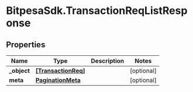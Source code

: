 # BitpesaSdk.TransactionReqListResponse

## Properties
Name | Type | Description | Notes
------------ | ------------- | ------------- | -------------
**_object** | [**[TransactionReq]**](TransactionReq.md) |  | [optional] 
**meta** | [**PaginationMeta**](PaginationMeta.md) |  | [optional] 


